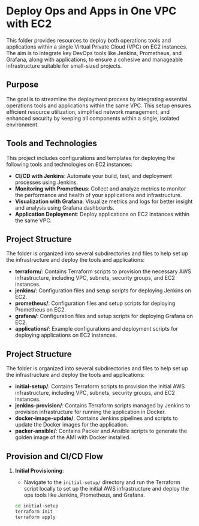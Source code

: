 # Deploy Ops and Apps in One VPC with EC2

This folder provides resources to deploy both operations tools and applications within a single Virtual Private Cloud (VPC) on EC2 instances. The aim is to integrate key DevOps tools like Jenkins, Prometheus, and Grafana, along with applications, to ensure a cohesive and manageable infrastructure suitable for small-sized projects.

## Purpose

The goal is to streamline the deployment process by integrating essential operations tools and applications within the same VPC. This setup ensures efficient resource utilization, simplified network management, and enhanced security by keeping all components within a single, isolated environment.

## Tools and Technologies

This project includes configurations and templates for deploying the following tools and technologies on EC2 instances:

- **CI/CD with Jenkins**: Automate your build, test, and deployment processes using Jenkins.
- **Monitoring with Prometheus**: Collect and analyze metrics to monitor the performance and health of your applications and infrastructure.
- **Visualization with Grafana**: Visualize metrics and logs for better insight and analysis using Grafana dashboards.
- **Application Deployment**: Deploy applications on EC2 instances within the same VPC.

## Project Structure

The folder is organized into several subdirectories and files to help set up the infrastructure and deploy the tools and applications:

- **terraform/**: Contains Terraform scripts to provision the necessary AWS infrastructure, including VPC, subnets, security groups, and EC2 instances.
- **jenkins/**: Configuration files and setup scripts for deploying Jenkins on EC2.
- **prometheus/**: Configuration files and setup scripts for deploying Prometheus on EC2.
- **grafana/**: Configuration files and setup scripts for deploying Grafana on EC2.
- **applications/**: Example configurations and deployment scripts for deploying applications on EC2 instances.

## Project Structure

The folder is organized into several subdirectories and files to help set up the infrastructure and deploy the tools and applications:

- **initial-setup/**: Contains Terraform scripts to provision the initial AWS infrastructure, including VPC, subnets, security groups, and EC2 instances.
- **jenkins-provision/**: Contains Terraform scripts managed by Jenkins to provision infrastructure for running the application in Docker.
- **docker-image-update/**: Contains Jenkins pipelines and scripts to update the Docker images for the application.
- **packer-ansible/**: Contains Packer and Ansible scripts to generate the golden image of the AMI with Docker installed.

## Provision and CI/CD Flow

1. **Initial Provisioning**: 
   - Navigate to the `initial-setup/` directory and run the Terraform script locally to set up the initial AWS infrastructure and deploy the ops tools like Jenkins, Prometheus, and Grafana.

   ```bash
   cd initial-setup
   terraform init
   terraform apply
   ```
